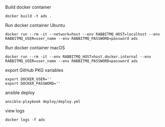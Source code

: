 Build docker container
```
docker build -t ads .
```

Run docker container Ubuntu
```
docker run --rm -it --network=host --env RABBITMQ_HOST=localhost --env RABBITMQ_USER=user_name --env RABBITMQ_PASSWORD=password ads
```

Run docker container macOS
```
docker run --rm -it --env RABBITMQ_HOST=host.docker.internal --env RABBITMQ_USER=user_name --env RABBITMQ_PASSWORD=password ads
```

export GitHub PKG variables
```
export DOCKER_USER=''
export DOCKER_PASSWORD=''
```

ansible deploy
```
ansible-playbook deploy/deploy.yml
```

view logs
```
docker logs -f ads
```
